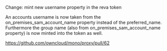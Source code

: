 Change: mint new username property in the reva token

An accounts username is now taken from the on_premises_sam_account_name property instead of the preferred_name.
Furthermore the group name (also from on_premises_sam_account_name property) is now minted into the token as well.

https://github.com/owncloud/mono/proxy/pull/62
